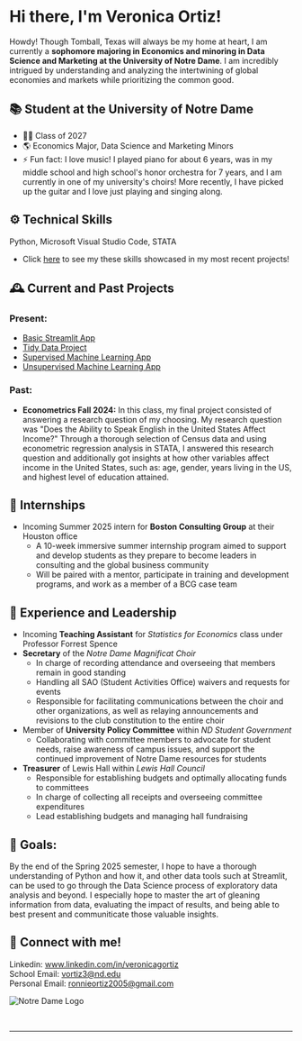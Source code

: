 # Hi there, I'm Veronica Ortiz!

Howdy! Though Tomball, Texas will always be my home at heart, I am currently a **sophomore majoring in Economics and minoring in Data Science and Marketing at the University of Notre Dame**. I am incredibly intrigued by understanding and analyzing the intertwining of global economies and markets while prioritizing the common good.

## 📚 Student at the University of Notre Dame

- 👩‍💻  Class of 2027
- 🌎  Economics Major, Data Science and Marketing Minors
- ⚡  Fun fact: I love music! I played piano for about 6 years, was in my middle school and high school's honor orchestra for 7 years, and I am currently in one of my university's choirs! More recently, I have picked up the guitar and I love just playing and singing along.

## ⚙️ Technical Skills

Python, Microsoft Visual Studio Code, STATA
- Click [here](https://github.com/verortiz06/ORTIZ-Data-Science-Portfolio) to see my these skills showcased in my most recent projects!

## 🕰️ Current and Past Projects
### Present:
- [Basic Streamlit App](https://github.com/verortiz06/ORTIZ-Data-Science-Portfolio/tree/main/basic-streamlit-app)
- [Tidy Data Project](https://github.com/verortiz06/ORTIZ-Data-Science-Portfolio/tree/main/TidyData-Project)
- [Supervised Machine Learning App](https://github.com/verortiz06/ORTIZ-Data-Science-Portfolio/tree/main/MLStreamlitApp)
- [Unsupervised Machine Learning App](https://github.com/verortiz06/ORTIZ-Data-Science-Portfolio/tree/main/MLUnsupervisedApp)
### Past:
- **Econometrics Fall 2024:** In this class, my final project consisted of answering a research question of my choosing. My research question was "Does the Ability to Speak English in the United States Affect Income?" Through a thorough selection of Census data and using econometric regression analysis in STATA, I answered this research question and additionally got insights at how other variables affect income in the United States, such as: age, gender, years living in the US, and highest level of education attained.

## 💼 Internships

- Incoming Summer 2025 intern for **Boston Consulting Group** at their Houston office
  - A 10-week immersive summer internship program aimed to support and develop students as they prepare to become
leaders in consulting and the global business community
  - Will be paired with a mentor, participate in training and development programs, and work as a member of a BCG case team
 
## 📑 Experience and Leadership

- Incoming **Teaching Assistant** for *Statistics for Economics* class under Professor Forrest Spence
- **Secretary** of the *Notre Dame Magnificat Choir*
  - In charge of recording attendance and overseeing that members remain in good standing
  - Handling all SAO (Student Activities Office) waivers and requests for events
  - Responsible for facilitating communications between the choir and other organizations, as well as relaying announcements and revisions to the club constitution to the entire choir
- Member of **University Policy Committee** within *ND Student Government*
  - Collaborating with committee members to advocate for student needs, raise awareness of campus issues, and support the continued improvement of Notre Dame resources for students
- **Treasurer** of Lewis Hall within *Lewis Hall Council*
  - Responsible for establishing budgets and optimally allocating funds to committees
  - In charge of collecting all receipts and overseeing committee expenditures
  - Lead establishing budgets and managing hall fundraising

## 🎯 Goals:
By the end of the Spring 2025 semester, I hope to have a thorough understanding of Python and how it, and other data tools such at Streamlit, can be used to go through the Data Science process of exploratory data analysis and beyond. I especially hope to master the art of gleaning information from data, evaluating the impact of results, and being able to best present and communiticate those valuable insights.

## 🤝 Connect with me!

Linkedin: www.linkedin.com/in/veronicagortiz<br>
School Email: vortiz3@nd.edu<br>
Personal Email: ronnieortiz2005@gmail.com

![Notre Dame Logo](https://hoopdirt.com/wp-content/uploads/2016/06/Notre-Dame-Logo.jpg)


<br />

---
